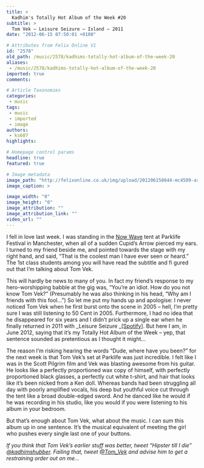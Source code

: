 ```yaml
---
title: >
  Kadhim's Totally Hot Album of the Week #20
subtitle: >
  Tom Vek – Leisure Seizure – Island – 2011
date: "2012-06-15 07:50:01 +0100"

# Attributes from Felix Online V1
id: "2578"
old_path: /music/2578/kadhims-totally-hot-album-of-the-week-20
aliases:
 - /music/2578/kadhims-totally-hot-album-of-the-week-20
imported: true
comments:

# Article Taxonomies
categories:
 - music
tags:
 - music
 - imported
 - image
authors:
 - ks607
highlights:

# Homepage control params
headline: true
featured: true

# Image metadata
image_path: "http://felixonline.co.uk/img/upload/201206150844-mc4509-artworks-000008021756-d1mvqu-original.jpg"
image_caption: >

image_width: "0"
image_height: "0"
image_attribution: ""
image_attribution_link: ""
video_url: ""
---
```


I fell in love last week. I was standing in the [Now Wave](https://www.facebook.com/nowwave) tent at Parklife Festival in Manchester, when all of a sudden Cupid’s Arrow pierced my ears. I turned to my friend beside me, and pointed towards the stage with my right hand, and said, “That is the coolest man I have ever seen or heard.” The 1st class students among you will have read the subtitle and fi gured out that I’m talking about Tom Vek.

This will hardly be news to many of you. In fact my friend’s response to my hero-worshipping babble at the gig was, “You’re an idiot. How do you not know Tom Vek?” (Presumably he was also thinking in his head, “Why am I friends with this fool...”) So let me put my hands up and apologise: I never noticed Tom Vek when he first burst onto the scene in 2005 – hell, I’m pretty sure I was still listening to 50 Cent in 2005. Furthermore, I had no idea that he disappeared for six years and I didn’t prick up a single ear when he finally returned in 2011 with _Leisure Seizure _[[Spotify]](http://open.spotify.com/album/7owevezerfQQpzwUXvLp3z). But here I am, in June 2012, saying that it’s my Totally Hot Album of the Week – yep, that sentence sounded as pretentious as I thought it might…

The reason I’m risking hearing the words “Dude, where have you been?” for the next week is that Tom Vek’s set at Parklife was just incredible. I felt like I was in the Scott Pilgrim film and Vek was blasting awesome from his guitar. He looks like a perfectly proportioned wax copy of himself, with perfectly proportioned black glasses, a perfectly cut white t-shirt, and hair that looks like it’s been nicked from a Ken doll. Whereas bands had been struggling all day with poorly amplified vocals, his deep but youthful voice cut through the tent like a broad double-edged sword. And he danced like he would if he was recording in his studio, like you would if you were listening to his album in your bedroom.

But that’s enough about Tom Vek, what about the music. I can sum this album up in one sentence. It’s the musical equivalent of meeting the girl who pushes every single last one of your buttons.

_If you think that Tom Vek’s earlier stuff was better, tweet “Hipster till I die” [@kadhimshubber](http://twitter.com/kadhimshubber). Failing that, tweet [@Tom\_Vek](http://twitter.com/tomvek) and advise him to get a restraining order out on me…_
